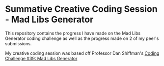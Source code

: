 # Summative Creative Coding Session - Mad Libs Generator
This repository contains the progress I have made on the Mad Libs Generator coding challenge as well as the progress made on 2 of my peer's submissions.

My creative coding session was based off Professor Dan Shiffman's [Coding Challenge #39: Mad Libs Generator](https://www.youtube.com/watch?v=ziBO-U2_t3k&t=855s)
